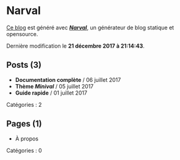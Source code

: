 # Narval

[Ce blog](https://narvalblog.github.io) est généré avec [**_Narval_**](https://github.com/narvalblog/narval), un générateur de blog statique et opensource.

Dernière modification le **21 décembre 2017 à 21:14:43**.

## Posts (3)

- **Documentation complète** / 06 juillet 2017
- **Thème _Minival_** / 05 juillet 2017
- **Guide rapide** / 01 juillet 2017

Catégories : 2

## Pages (1)

- À propos

Catégories : 0
